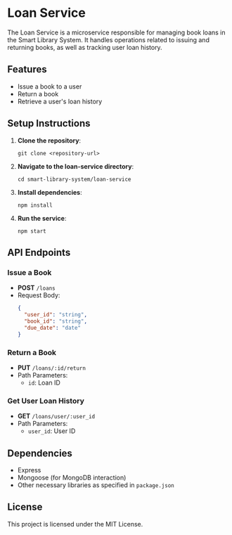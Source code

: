 # Loan Service

The Loan Service is a microservice responsible for managing book loans in the Smart Library System. It handles operations related to issuing and returning books, as well as tracking user loan history.

## Features

- Issue a book to a user
- Return a book
- Retrieve a user's loan history

## Setup Instructions

1. **Clone the repository**:
   ```
   git clone <repository-url>
   ```

2. **Navigate to the loan-service directory**:
   ```
   cd smart-library-system/loan-service
   ```

3. **Install dependencies**:
   ```
   npm install
   ```

4. **Run the service**:
   ```
   npm start
   ```

## API Endpoints

### Issue a Book
- **POST** `/loans`
- Request Body: 
  ```json
  {
    "user_id": "string",
    "book_id": "string",
    "due_date": "date"
  }
  ```

### Return a Book
- **PUT** `/loans/:id/return`
- Path Parameters:
  - `id`: Loan ID

### Get User Loan History
- **GET** `/loans/user/:user_id`
- Path Parameters:
  - `user_id`: User ID

## Dependencies

- Express
- Mongoose (for MongoDB interaction)
- Other necessary libraries as specified in `package.json`

## License

This project is licensed under the MIT License.